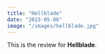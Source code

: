 ```yaml
---
title: "Hellblade"
date: "2023-05-06"
image: "/images/hellblade.jpg"
---
```


This is the review for __Hellblade__.